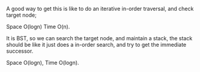 
A good way to get this is like to do an iterative in-order traversal, and check target node;  

Space O(logn)    Time O(n).   

It is BST, so we can search the target node, and maintain a stack, the stack should be like it just does a in-order search, and try to get the immediate successor.   

Space O(logn), Time O(logn).   




